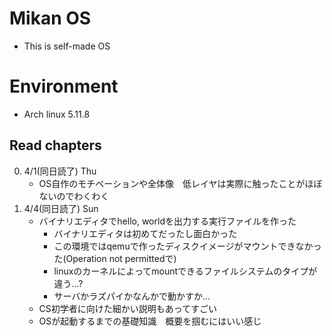 # Mikan OS
 - This is self-made OS

# Environment
 - Arch linux 5.11.8

## Read chapters
0. 4/1(同日読了) Thu
	 - OS自作のモチベーションや全体像　低レイヤは実際に触ったことがほぼないのでわくわく
1. 4/4(同日読了) Sun
	 - バイナリエディタでhello, worldを出力する実行ファイルを作った
		 - バイナリエディタは初めてだったし面白かった
		 - この環境ではqemuで作ったディスクイメージがマウントできなかった(Operation not permittedで)
		 - linuxのカーネルによってmountできるファイルシステムのタイプが違う...?
		 - サーバかラズパイかなんかで動かすか...
	 - CS初学者に向けた細かい説明もあってすごい
	 - OSが起動するまでの基礎知識　概要を掴むにはいい感じ
